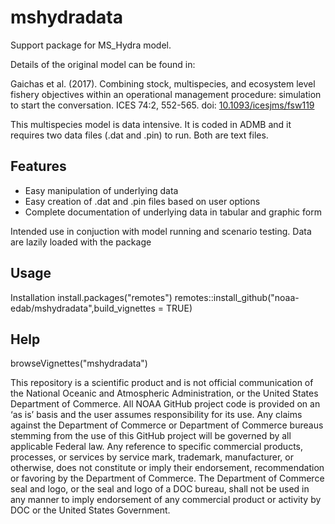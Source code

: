 # mshydradata

Support package for MS_Hydra model.

Details of the original model can be found in:

Gaichas et al. (2017). Combining stock, multispecies, and ecosystem level fishery objectives within an operational management procedure: simulation to start the conversation. ICES 74:2, 552-565. doi: [10.1093/icesjms/fsw119](https://doi.org/10.1093/icesjms/fsw119)

This multispecies model is data intensive. It is coded in ADMB and it requires two data files (.dat and .pin) to run. Both are text files. 

## Features

* Easy manipulation of underlying data
* Easy creation of .dat and .pin files based on user options
* Complete documentation of underlying data in tabular and graphic form

Intended use in conjuction with model running and scenario testing.
Data are lazily loaded with the package

## Usage

Installation
install.packages("remotes")
remotes::install_github("noaa-edab/mshydradata",build_vignettes = TRUE)

## Help
browseVignettes("mshydradata")

This repository is a scientific product and is not official communication of the National Oceanic and Atmospheric Administration, or the United States Department of Commerce. All NOAA GitHub project code is provided on an ‘as is’ basis and the user assumes responsibility for its use. Any claims against the Department of Commerce or Department of Commerce bureaus stemming from the use of this GitHub project will be governed by all applicable Federal law. Any reference to specific commercial products, processes, or services by service mark, trademark, manufacturer, or otherwise, does not constitute or imply their endorsement, recommendation or favoring by the Department of Commerce. The Department of Commerce seal and logo, or the seal and logo of a DOC bureau, shall not be used in any manner to imply endorsement of any commercial product or activity by DOC or the United States Government.
